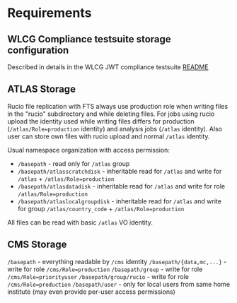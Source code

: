 # Requirements

## WLCG Compliance testsuite storage configuration

Described in details in the WLCG JWT compliance testsuite [README](https://github.com/indigo-iam/wlcg-jwt-compliance-tests/blob/master/README.md)

## ATLAS Storage

Rucio file replication with FTS always use production role when writing files in the "rucio" subdirectory
and while deleting files. For jobs using rucio upload the identity used while writing files differs
for production (`/atlas/Role=production` identity) and analysis jobs (`/atlas` identity). Also user
can store own files with rucio upload and normal `/atlas` identity.

Usual namespace organization with access permission:
* `/basepath` - read only for `/atlas` group
* `/basepath/atlasscratchdisk` - inheritable read for `/atlas` and write for `/atlas` + `/atlas/Role=production`
* `/basepath/atlasdatadisk` - inheritable read for `/atlas` and write for role `/atlas/Role=production`
* `/basepath/atlaslocalgroupdisk` - inheritable read for `/atlas` and write for group `/atlas/country_code` + `/atlas/Role=production`

All files can be read with basic `/atlas` VO identity.

## CMS Storage

`/basepath` - everything readable by `/cms` identity
`/basepath/{data,mc,...}` - write for role `/cms/Role=production`
`/basepath/group` - write for role `/cms/Role=priorityuser`
`/basepath/group/rucio` - write for role `/cms/Role=production`
`/basepath/user` - only for local users from same home institute (may even provide per-user access permissions)

